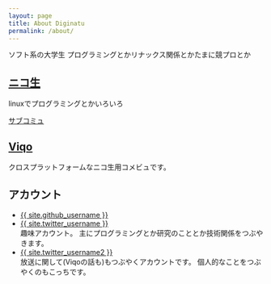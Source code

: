 ```yaml
---
layout: page
title: About Diginatu
permalink: /about/
---
```


ソフト系の大学生 プログラミングとかリナックス関係とかたまに競プロとか


[ニコ生](http://com.nicovideo.jp/community/co2345471)
-----------------------------------------------------

linuxでプログラミングとかいろいろ

[サブコミュ](http://com.nicovideo.jp/community/co2451565)

[Viqo](https://github.com/diginatu/Viqo)
----------------------------------------

クロスプラットフォームなニコ生用コメビュです。

アカウント
----------

<ul class="uk-list">
<li>
<a href="https://github.com/{{ site.github_username }}">
<i class="uk-icon-github text-weak"></i> {{ site.github_username }}
</a>
</li>

<li>
<a href="https://twitter.com/{{ site.twitter_username }}">
<i class="uk-icon-twitter text-weak"></i> {{ site.twitter_username }}
</a> <br>
趣味アカウント。
主にプログラミングとか研究のこととか技術関係をつぶやきます。
</li>

<li>
<a href="https://twitter.com/desineigh">
<i class="uk-icon-twitter text-weak"></i> {{ site.twitter_username2 }}
</a> <br>
放送に関して(Viqoの話も)もつぶやくアカウントです。
個人的なことをつぶやくのもこっちです。
</li>
</ul>
